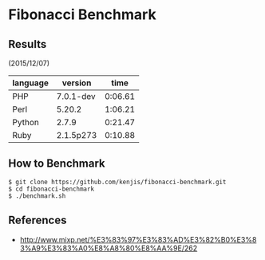 # Fibonacci Benchmark

## Results

(2015/12/07)

|language|version  |time   |
|--------|---------|-------|
|PHP     |7.0.1-dev|0:06.61|
|Perl    |5.20.2   |1:06.21|
|Python  |2.7.9    |0:21.47|
|Ruby    |2.1.5p273|0:10.88|

## How to Benchmark

~~~
$ git clone https://github.com/kenjis/fibonacci-benchmark.git
$ cd fibonacci-benchmark
$ ./benchmark.sh
~~~

## References

* http://www.mixp.net/%E3%83%97%E3%83%AD%E3%82%B0%E3%83%A9%E3%83%A0%E8%A8%80%E8%AA%9E/262
